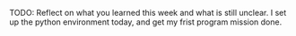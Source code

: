 TODO: Reflect on what you learned this week and what is still unclear.
I set up the python environment today, and get my frist program mission done.
